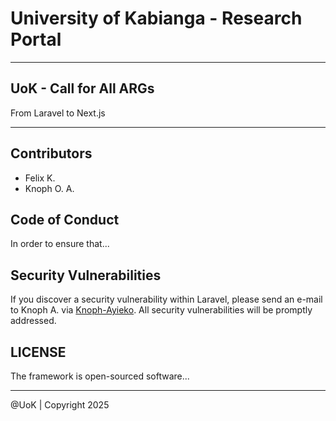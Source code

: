 # University of Kabianga - Research Portal

---

## UoK - Call for All ARGs

From Laravel to Next.js

---

## Contributors

- Felix K.
- Knoph O. A.

## Code of Conduct

In order to ensure that...

## Security Vulnerabilities

If you discover a security vulnerability within Laravel, please send an e-mail to Knoph A. via [Knoph-Ayieko](mailto:knophayieko@gmail.com). All security vulnerabilities will be promptly addressed.

## LICENSE

The framework is open-sourced software...

---

@UoK | Copyright 2025
